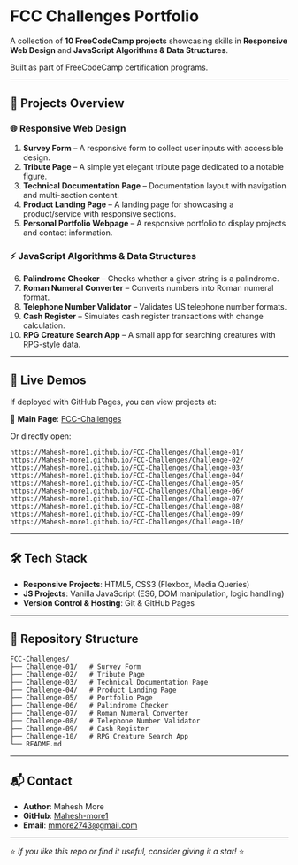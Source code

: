 # FCC Challenges Portfolio

A collection of **10 FreeCodeCamp projects** showcasing skills in **Responsive Web Design** and **JavaScript Algorithms & Data Structures**.  

Built as part of FreeCodeCamp certification programs.  

---

## 📂 Projects Overview

### 🌐 Responsive Web Design
1. **Survey Form** – A responsive form to collect user inputs with accessible design.  
2. **Tribute Page** – A simple yet elegant tribute page dedicated to a notable figure.  
3. **Technical Documentation Page** – Documentation layout with navigation and multi-section content.  
4. **Product Landing Page** – A landing page for showcasing a product/service with responsive sections.  
5. **Personal Portfolio Webpage** – A responsive portfolio to display projects and contact information.  

### ⚡ JavaScript Algorithms & Data Structures
6. **Palindrome Checker** – Checks whether a given string is a palindrome.  
7. **Roman Numeral Converter** – Converts numbers into Roman numeral format.  
8. **Telephone Number Validator** – Validates US telephone number formats.  
9. **Cash Register** – Simulates cash register transactions with change calculation.  
10. **RPG Creature Search App** – A small app for searching creatures with RPG-style data.  

---

## 🚀 Live Demos

If deployed with GitHub Pages, you can view projects at:  

🔗 **Main Page**: [FCC-Challenges](https://Mahesh-more1.github.io/FCC-Challenges/)  

Or directly open:  
```
https://Mahesh-more1.github.io/FCC-Challenges/Challenge-01/
https://Mahesh-more1.github.io/FCC-Challenges/Challenge-02/
https://Mahesh-more1.github.io/FCC-Challenges/Challenge-03/
https://Mahesh-more1.github.io/FCC-Challenges/Challenge-04/
https://Mahesh-more1.github.io/FCC-Challenges/Challenge-05/
https://Mahesh-more1.github.io/FCC-Challenges/Challenge-06/
https://Mahesh-more1.github.io/FCC-Challenges/Challenge-07/
https://Mahesh-more1.github.io/FCC-Challenges/Challenge-08/
https://Mahesh-more1.github.io/FCC-Challenges/Challenge-09/
https://Mahesh-more1.github.io/FCC-Challenges/Challenge-10/
```

---

## 🛠️ Tech Stack

- **Responsive Projects**: HTML5, CSS3 (Flexbox, Media Queries)  
- **JS Projects**: Vanilla JavaScript (ES6, DOM manipulation, logic handling)  
- **Version Control & Hosting**: Git & GitHub Pages  

---

## 📁 Repository Structure

```
FCC-Challenges/
├── Challenge-01/   # Survey Form
├── Challenge-02/   # Tribute Page
├── Challenge-03/   # Technical Documentation Page
├── Challenge-04/   # Product Landing Page
├── Challenge-05/   # Portfolio Page
├── Challenge-06/   # Palindrome Checker
├── Challenge-07/   # Roman Numeral Converter
├── Challenge-08/   # Telephone Number Validator
├── Challenge-09/   # Cash Register
├── Challenge-10/   # RPG Creature Search App
└── README.md
```

---

## 📬 Contact

- **Author**: Mahesh More  
- **GitHub**: [Mahesh-more1](https://github.com/Mahesh-more1)  
- **Email**: [mmore2743@gmail.com](mailto:mmore2743@gmail.com)  

---

⭐ *If you like this repo or find it useful, consider giving it a star!* ⭐
